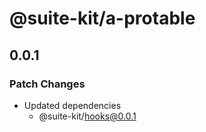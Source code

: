 # @suite-kit/a-protable

## 0.0.1

### Patch Changes

- Updated dependencies
  - @suite-kit/hooks@0.0.1

